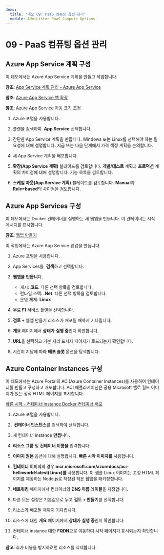 ```yaml
---
demo:
  title: '데모 09: PaaS 컴퓨팅 옵션 관리'
  module: Administer PaaS Compute Options
---
```


# 09 - PaaS 컴퓨팅 옵션 관리

## Azure App Service 계획 구성

이 데모에서는 Azure App Service 계획을 만들고 작업합니다.

**참조**: [App Service 계획 관리 - Azure App Service](https://docs.microsoft.com/azure/app-service/app-service-plan-manage)

**참조**: [Azure App Service 앱 확장](https://learn.microsoft.com/azure/app-service/manage-scale-up)

**참조**: [Azure App Service 자동 크기 조정](https://learn.microsoft.com/azure/app-service/manage-automatic-scaling?tabs=azure-portal)

1. Azure 포털을 사용합니다. 

1. 플랜을 검색하여  **App Service** 선택합니다.

1. 간단한 App Service 계획을 만듭니다. Windows 또는 Linux를 선택해야 하는 필요성에 대해 설명합니다. 지금 또는 다음 단계에서 가격 책정 계획을 논의합니다. 

1. 새 App Service 계획을 배포합니다. 

1. **확장(App Service 계획)** 블레이드를 검토합니다. **개발/테스트** 계획과 **프로덕션** 계획의 차이점에 대해 설명합니다. 기능 목록을 검토합니다. 

1. **스케일 아웃(App Service 계획)** 블레이드를 검토합니다. **Manual**과 **Rule=based**의 차이점을 검토합니다. 

## Azure App Services 구성

이 데모에서는 Docker 컨테이너를 실행하는 새 웹앱을 만듭니다.  이 컨테이너는 시작 메시지를 표시합니다.

**참조**: [웹앱 만들기](https://learn.microsoft.com/training/modules/host-a-web-app-with-azure-app-service/3-exercise-create-a-web-app-in-the-azure-portal?pivots=csharp)

이 작업에서는 Azure App Service 웹앱을 만듭니다.

1. Azure 포털을 사용합니다. 

1. App Services를  **검색**하고 선택합니다.

1. **웹앱을** **만듭니**다.

    - 게시: **코드**. 다른 선택 항목을 검토합니다.
    - 런타임 스택: **.Net**. 다른 선택 항목을 검토합니다.
    - 운영 체제: **Linux**

1. **무료 F1** 서비스 플랜을 선택합니다.

1. **검토 +** 웹앱 만들기 리소스가 배포될 때까지 기다립니다.

1. **개요** 페이지에서 **상태가** **실행 중**인지 확인합니다.

1. **URL**을 선택하고 기본 자리 표시자 페이지가 로드되는지 확인합니다.

1. 시간이 지남에 따라 **배포 슬롯** 옵션을 탐색합니다. 
## Azure Container Instances 구성

이 데모에서는 Azure Portal의 ACI(Azure Container Instances)를 사용하여 컨테이너를 만들고 구성하고 배포합니다. ACI 애플리케이션은 공용 Microsoft 헬로 월드 이미지가 있는 정적 HTML 페이지를 표시합니다. 

[빠른 시작 - 컨테이너 instance Docker 컨테이너 배포](https://learn.microsoft.com/en-us/azure/container-instances/container-instances-quickstart-portal)

1. Azure 포털을 사용합니다.

1.  **컨테이너 인스턴스**를 검색하여 선택합니다.

1. 새 컨테이너 instance **만듭니**다. 

1. **리소스 그룹** 및 **컨테이너 이름을** 입력합니다. 

1. **이미지 원본** 옵션에 대해 설명합니다. **빠른 시작 이미지를** 사용합니다.

1. **컨테이너 이미지**의 경우 **mcr.microsoft.com/azuredocs/aci-helloworld:latest(Linux)를** 사용합니다. 이 샘플 Linux 이미지는 고정 HTML 페이지를 제공하는 Node.js로 작성된 작은 웹앱을 패키징합니다.

1. **네트워킹** 페이지에서 컨테이너의 **DNS 이름 레이블**을 지정합니다. 

1. 다른 모든 설정은 기본값으로 두고 **검토 + 만들기**를 선택합니다.

1. 리소스가 배포될 때까지 기다립니다.

1. 리소스에 대한 **개요** 페이지에서 **상태가** **실행 중**인지 확인합니다.

1. 컨테이너 instance 대한 **FQDN**으로 이동하여 시작 페이지가 표시되는지 확인합니다. 

**참고**: 추가 비용을 방지하려면 리소스를 삭제합니다. 
